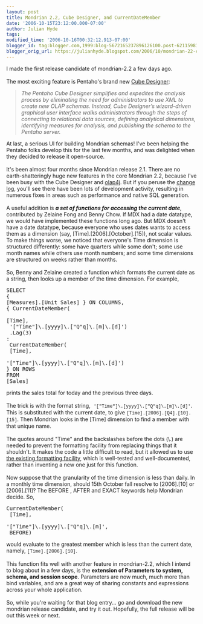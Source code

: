 ```yaml
---
layout: post
title: Mondrian 2.2, Cube Designer, and CurrentDateMember
date: '2006-10-15T23:12:00.000-07:00'
author: Julian Hyde
tags: 
modified_time: '2006-10-16T00:32:12.913-07:00'
blogger_id: tag:blogger.com,1999:blog-5672165237896126100.post-6211598162303899041
blogger_orig_url: https://julianhyde.blogspot.com/2006/10/mondrian-22-cube-designer-and.html
---
```


I made the first release candidate of mondrian-2.2 a few days ago.<br /><br />The most exciting feature is Pentaho's brand new <a href="http://sourceforge.net/project/shownotes.php?group_id=35302&release_id=454703">Cube Designer</a>:<br /><blockquote><i>The Pentaho Cube Designer simplifies and expedites the analysis process by eliminating the need for administrators to use XML to create new OLAP schemas. Instead, Cube Designer’s wizard-driven graphical user interface walks administrators through the steps of connecting to relational data sources, defining analytical dimensions, identifying measures for analysis, and publishing the schema to the Pentaho server.</i></blockquote>At last, a serious UI for building Mondrian schemas! I've been helping the Pentaho folks develop this for the last few months, and was delighted when they decided to release it open-source.<br /><br />It's been almost four months since Mondrian release 2.1. There are no earth-shatteringly huge new features in the core Mondrian 2.2, because I've been busy with the Cube Designer and <a href="http://www.olap4j.org">olap4j</a>. But if you peruse the <a href="http://sourceforge.net/project/shownotes.php?release_id=454606&amp;group_id=35302">change log</a>, you'll see there have been lots of development activity, resulting in numerous fixes in areas such as performance and native SQL generation.<br /><br />A useful addition is <span style="font-weight: bold; font-style: italic;">a set of functions for accessing the current date</span>, contributed by Zelaine Fong and Benny Chow. If MDX had a date datatype, we would have implemented these functions long ago. But MDX doesn't have a date datatype, because everyone who uses dates wants to access them as a dimension (say, [Time].[2006].[October].[15]), not scalar values. To make things worse, we noticed that everyone's Time dimension is structured differently: some have quarters while some don't; some use month names while others use month numbers; and some time dimensions are structured on weeks rather than months.<br /><br />So, Benny and Zelaine created a function which formats the current date as a string, then looks up a member of the time dimension. For example,<br /><pre>SELECT<br />{ [Measures].[Unit Sales] } ON COLUMNS,<br />{ CurrentDateMember(<br />     [Time],<br />     '[\"Time\"]\\.[yyyy]\\.[\"Q\"q]\\.[m]\\.[d]')<br />  .Lag(3) :<br />  CurrentDateMember(<br />     [Time],<br />     '[\"Time\"]\\.[yyyy]\\.[\"Q\"q]\\.[m]\\.[d]')<br />} ON ROWS<br />FROM [Sales]<br /></pre>prints the sales total for today and the previous three days.<br /><br />The trick is with the format string,<span style="font-family:monospace;"> </span><span style="font-size:85%;"><span style="font-family:courier new;">'[\"Time\"]\\.[yyyy]\\.[\"Q\"q]\\.[m]\\.[d]'</span></span>. This is substituted with the current date, to give <span style="font-size:85%;"><span style="font-family:courier new;">[Time].[2006].[Q4].[10].[15]</span></span>. Then Mondrian looks in the [Time] dimension to find a member with that unique name.<br /><br />The quotes around "Time" and the backslashes before the dots (\\.) are needed to prevent the formatting facility from replacing things that it shouldn't. It makes the code a little difficult to read, but it allowed us to use <a href="http://mondrian.sourceforge.net/api/mondrian/util/Format.html">the existing formatting facility</a>, which is well-tested and well-documented, rather than inventing a new one just for this function.<br /><br />Now suppose that the granularity of the time dimension is less than daily. In a monthly time dimension, should 15th October fall resolve to [2006].[10] or [2006].[11]? The BEFORE , AFTER and EXACT keywords help Mondrian decide. So,<br /><pre>      CurrentDateMember(<br />     [Time],<br />     '[\"Time\"]\\.[yyyy]\\.[\"Q\"q]\\.[m]',<br />     BEFORE)</pre>would evaluate to the greatest member which is less than the current date, namely, <span style="font-size:85%;"><span style="font-family:courier new;">[Time].[2006].[10]</span></span>.<br /><br />This function fits well with another feature in mondrian-2.2, which I intend to blog about in a few days, is the <span style="font-weight: bold;">extension of Parameters to system, schema, and session scope</span>. Parameters are now much, much more than bind variables, and are a great way of sharing constants and expressions across your whole application.<br /><br />So, while you're waiting for that blog entry... go and download the new mondrian release candidate, and try it out. Hopefully, the full release will be out this week or next.